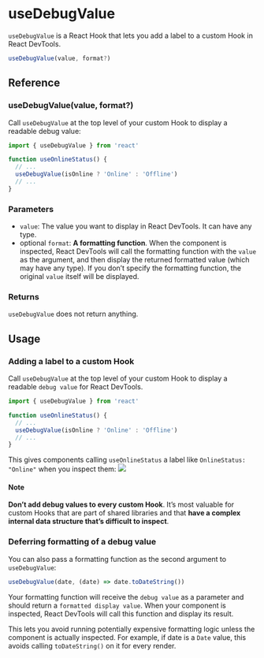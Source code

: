 # useDebugValue

`useDebugValue` is a React Hook that lets you add a label to a custom Hook in React DevTools.

```js
useDebugValue(value, format?)
```

## Reference

### useDebugValue(value, format?)

Call `useDebugValue` at the top level of your custom Hook to display a readable debug value:

```js
import { useDebugValue } from 'react'

function useOnlineStatus() {
  // ...
  useDebugValue(isOnline ? 'Online' : 'Offline')
  // ...
}
```

### Parameters

- `value`: The value you want to display in React DevTools. It can have any type.
- optional `format`: **A formatting function**. When the component is inspected, React DevTools will call the formatting function with the `value` as the argument, and then display the returned formatted value (which may have any type). If you don’t specify the formatting function, the original `value` itself will be displayed.

### Returns

`useDebugValue` does not return anything.

## Usage

### Adding a label to a custom Hook

Call `useDebugValue` at the top level of your custom Hook to display a readable `debug value` for React DevTools.

```js
import { useDebugValue } from 'react'

function useOnlineStatus() {
  // ...
  useDebugValue(isOnline ? 'Online' : 'Offline')
  // ...
}
```

This gives components calling `useOnlineStatus` a label like `OnlineStatus:` `"Online"` when you inspect them:
![](https://react.dev/images/docs/react-devtools-usedebugvalue.png)

#### Note

**Don’t add debug values to every custom Hook**. It’s most valuable for custom Hooks that are part of shared libraries and that **have a complex internal data structure that’s difficult to inspect**.

### Deferring formatting of a debug value

You can also pass a formatting function as the second argument to `useDebugValue`:

```js
useDebugValue(date, (date) => date.toDateString())
```

Your formatting function will receive the `debug value` as a parameter and should return a `formatted display value`. When your component is inspected, React DevTools will call this function and display its result.

This lets you avoid running potentially expensive formatting logic unless the component is actually inspected. For example, if date is a `Date` value, this avoids calling `toDateString()` on it for every render.